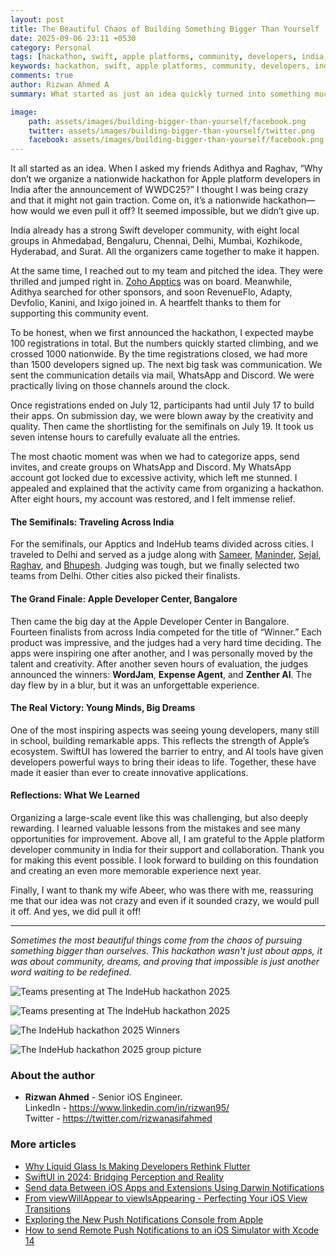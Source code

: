 ```yaml
---
layout: post
title: The Beautiful Chaos of Building Something Bigger Than Yourself
date: 2025-09-06 23:11 +0530
category: Personal
tags: [hackathon, swift, apple platforms, community, developers, india, wwdc25]
keywords: hackathon, swift, apple platforms, community, developers, india, wwdc, apple developer center, bangalore
comments: true
author: Rizwan Ahmed A
summary: What started as just an idea quickly turned into something much bigger. The story of organizing India's nationwide hackathon for Apple platform developers - from crazy suggestion to inspiring reality.

image:
    path: assets/images/building-bigger-than-yourself/facebook.png
    twitter: assets/images/building-bigger-than-yourself/twitter.png
    facebook: assets/images/building-bigger-than-yourself/facebook.png
---
```


It all started as an idea. When I asked my friends Adithya and Raghav, “Why don’t we organize a nationwide hackathon for Apple platform developers in India after the announcement of WWDC25?” I thought I was being crazy and that it might not gain traction. Come on, it’s a nationwide hackathon—how would we even pull it off? It seemed impossible, but we didn’t give up. 

India already has a strong Swift developer community, with eight local groups in Ahmedabad, Bengaluru, Chennai, Delhi, Mumbai, Kozhikode, Hyderabad, and Surat. All the organizers came together to make it happen.

At the same time, I reached out to my team and pitched the idea. They were thrilled and jumped right in. [Zoho Apptics](https://zoho.com/apptics) was on board. Meanwhile, Adithya searched for other sponsors, and soon RevenueFlo, Adapty, Devfolio, Kanini, and Ixigo joined in. A heartfelt thanks to them for supporting this community event.

To be honest, when we first announced the hackathon, I expected maybe 100 registrations in total. But the numbers quickly started climbing, and we crossed 1000 nationwide. By the time registrations closed, we had more than 1500 developers signed up. The next big task was communication. We sent the communication details via mail, WhatsApp and Discord. We were practically living on those channels around the clock.

Once registrations ended on July 12, participants had until July 17 to build their apps. On submission day, we were blown away by the creativity and quality. Then came the shortlisting for the semifinals on July 19. It took us seven intense hours to carefully evaluate all the entries.

The most chaotic moment was when we had to categorize apps, send invites, and create groups on WhatsApp and Discord. My WhatsApp account got locked due to excessive activity, which left me stunned. I appealed and explained that the activity came from organizing a hackathon. After eight hours, my account was restored, and I felt immense relief.

#### The Semifinals: Traveling Across India

For the semifinals, our Apptics and IndeHub teams divided across cities. I traveled to Delhi and served as a judge along with [Sameer](https://www.linkedin.com/in/sameer-rajadnya/), [Maninder](https://www.linkedin.com/in/manindersinghh/), [Sejal](https://www.linkedin.com/in/sejallkhanna/), [Raghav](https://www.linkedin.com/in/sforsethi/), and [Bhupesh](https://www.linkedin.com/in/bhupesh-pruthi-365b5319a/). Judging was tough, but we finally selected two teams from Delhi. Other cities also picked their finalists.

#### The Grand Finale: Apple Developer Center, Bangalore

Then came the big day at the Apple Developer Center in Bangalore. Fourteen finalists from across India competed for the title of “Winner.” Each product was impressive, and the judges had a very hard time deciding. The apps were inspiring one after another, and I was personally moved by the talent and creativity. After another seven hours of evaluation, the judges announced the winners: **WordJam**, **Expense Agent**, and **Zenther AI**. The day flew by in a blur, but it was an unforgettable experience.

#### The Real Victory: Young Minds, Big Dreams

One of the most inspiring aspects was seeing young developers, many still in school, building remarkable apps. This reflects the strength of Apple’s ecosystem. SwiftUI has lowered the barrier to entry, and AI tools have given developers powerful ways to bring their ideas to life. Together, these have made it easier than ever to create innovative applications.

#### Reflections: What We Learned

Organizing a large-scale event like this was challenging, but also deeply rewarding. I learned valuable lessons from the mistakes and see many opportunities for improvement. Above all, I am grateful to the Apple platform developer community in India for their support and collaboration. Thank you for making this event possible. I look forward to building on this foundation and creating an even more memorable experience next year.

Finally, I want to thank my wife Abeer, who was there with me, reassuring me that our idea was not crazy and even if it sounded crazy, we would pull it off. And yes, we did pull it off!

---

*Sometimes the most beautiful things come from the chaos of pursuing something bigger than ourselves. This hackathon wasn't just about apps, it was about community, dreams, and proving that impossible is just another word waiting to be redefined.*

![Teams presenting at The IndeHub hackathon 2025](https://ik.imagekit.io/ogr1ppev3u/IndeHub/IMG_4861_5yQs_Q-JK.jpg?updatedAt=1757234779122&style=centerme)

![Teams presenting at The IndeHub hackathon 2025](https://ik.imagekit.io/ogr1ppev3u/IndeHub/IMG_2209_2cYRRfDQv4.jpg?updatedAt=1757234762226&style=centerme)

![The IndeHub hackathon 2025 Winners](https://ik.imagekit.io/ogr1ppev3u/IndeHub/IMG_2252_Q-fiqjsHY.jpeg?updatedAt=1757234737669&style=centerme)

![The IndeHub hackathon 2025 group picture](https://ik.imagekit.io/ogr1ppev3u/IndeHub/IMG_8372_1ZOz42yAs.jpeg?updatedAt=1757234798144&style=centerme)


### About the author

- **Rizwan Ahmed** - Senior iOS Engineer. 
<br> LinkedIn - <https://www.linkedin.com/in/rizwan95/>
<br> Twitter - <https://twitter.com/rizwanasifahmed>

### More articles

- [Why Liquid Glass Is Making Developers Rethink Flutter](/blog/2025/06/29/why-liquid-glass-is-making-developers-rethink-flutter/)
- [SwiftUI in 2024: Bridging Perception and Reality](/blog/2024/08/16/swiftui-in-2024-bridging-perception-and-reality/)
- [Send data Between iOS Apps and Extensions Using Darwin Notifications](/blog/2024/08/28/send-data-between-ios-apps-and-extensions-using-darwin-notifications/)
- [From viewWillAppear to viewIsAppearing - Perfecting Your iOS View Transitions](/blog/2023/09/17/from-viewwillappear-to-viewisappearing-perfecting-your-ios-view-transitions/)
- [Exploring the New Push Notifications Console from Apple](/blog/2023/06/19/exploring-the-new-push-notifications-console-from-apple/)
- [How to send Remote Push Notifications to an iOS Simulator with Xcode 14](/blog/2023/05/28/testing-remote-push-notifications-in-ios-simulator-with-xcode-14/)
